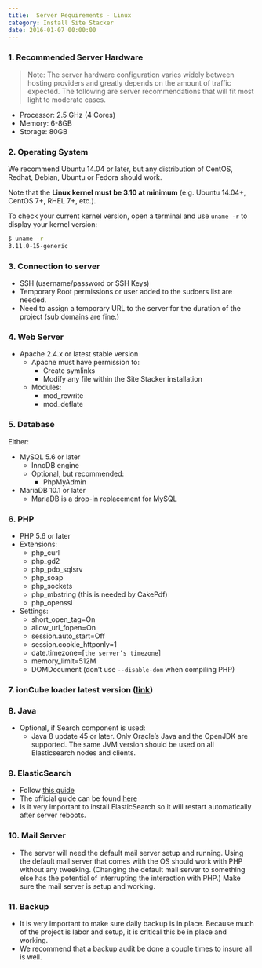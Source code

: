 ```yaml
---
title:  Server Requirements - Linux
category: Install Site Stacker
date: 2016-01-07 00:00:00
---
```


### 1. Recommended Server Hardware

> Note: The server hardware configuration varies widely between hosting providers and greatly depends on the amount of traffic expected. The following are server recommendations that will fit most light to moderate cases.

* Processor: 2.5 GHz (4 Cores)
* Memory: 6-8GB
* Storage: 80GB


### 2. Operating System

We recommend Ubuntu 14.04 or later, but any distribution of CentOS, Redhat,
Debian, Ubuntu or Fedora should work.

Note that the **Linux kernel must be 3.10 at minimum** (e.g. Ubuntu 14.04+,
CentOS 7+, RHEL 7+, etc.).

To check your current kernel version, open a terminal and use `uname -r`
to display your kernel version:

```sh
$ uname -r
3.11.0-15-generic
```

### 3. Connection to server

* SSH (username/password or SSH Keys)
* Temporary Root permissions or user added to the sudoers list are needed.
* Need to assign a temporary URL to the server for the duration of the project (sub domains are fine.)


### 4. Web Server

* Apache 2.4.x or latest stable version
   * Apache must have permission to:
      * Create symlinks
      * Modify any file within the Site Stacker installation
   * Modules:
      * mod_rewrite
      * mod_deflate



### 5. Database

Either:

* MySQL 5.6 or later
  * InnoDB engine
  * Optional, but recommended:
     * PhpMyAdmin
* MariaDB 10.1 or later
  * MariaDB is a drop-in replacement for MySQL

### 6. PHP

* PHP 5.6 or later
* Extensions:
   * php_curl
   * php_gd2
   * php_pdo_sqlsrv
   * php_soap
   * php_sockets
   * php_mbstring (this is needed by CakePdf)
   * php_openssl
* Settings:
   * short_open_tag=On
   * allow_url_fopen=On
   * session.auto_start=Off
   * session.cookie_httponly=1
   * date.timezone=[`the server’s timezone`]
   * memory_limit=512M
   * DOMDocument (don’t use `--disable-dom` when compiling PHP)


### 7. ionCube loader latest version ([link](http://www.google.com/url?q=http%3A%2F%2Fwww.ioncube.com%2Floaders.php&sa=D&sntz=1&usg=AFQjCNH2yLN9XjURVWA2ZIoDL3-EdsFG-g))


### 8. Java

* Optional, if Search component is used:
    * Java 8 update 45 or later. Only Oracle’s Java and the OpenJDK are supported. The same JVM version should be used on all Elasticsearch nodes and clients.


### 9. ElasticSearch

* Follow [this guide](https://github.com/sitestacker/sitestacker-wiki/wiki/Install-elasticsearch)
* The official guide can be found [here](https://www.google.com/url?q=https%3A%2F%2Fwww.elastic.co%2Fguide%2Fen%2Felasticsearch%2Freference%2Fcurrent%2Fsetup.html&sa=D&sntz=1&usg=AFQjCNG1Wa040IUIoTIfd3GoEbFqbH_o9Q)
* Is it very important to install ElasticSearch so it will restart automatically after server reboots.


### 10. Mail Server

* The server will need the default mail server setup and running.  Using the default mail server that comes with the OS should work with PHP without any tweeking.  (Changing the default mail server to something else has the potential of interrupting the interaction with PHP.) Make sure the mail server is setup and working.  

### 11. Backup

* It is very important to make sure daily backup is in place.  Because much of the project is labor and setup, it is critical this be in place and working.
* We recommend that a backup audit be done a couple times to insure all is well.
